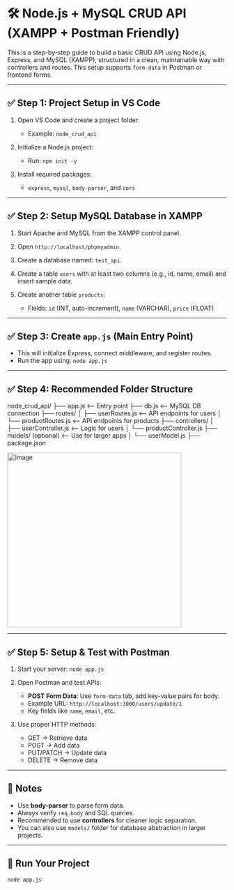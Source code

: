 # 🛠️ Node.js + MySQL CRUD API (XAMPP + Postman Friendly)

This is a step-by-step guide to build a basic CRUD API using Node.js, Express, and MySQL (XAMPP), structured in a clean, maintainable way with controllers and routes. This setup supports `form-data` in Postman or frontend forms.

---

## ✅ Step 1: Project Setup in VS Code

1. Open VS Code and create a project folder:
   - Example: `node_crud_api`

2. Initialize a Node.js project:
   - Run: `npm init -y`

3. Install required packages:
   - `express`, `mysql`, `body-parser`, and `cors`

---

## ✅ Step 2: Setup MySQL Database in XAMPP

1. Start Apache and MySQL from the XAMPP control panel.

2. Open `http://localhost/phpmyadmin`.

3. Create a database named: `test_api`.

4. Create a table `users` with at least two columns (e.g., id, name, email) and insert sample data.

5. Create another table `products`:
   - Fields: `id` (INT, auto-increment), `name` (VARCHAR), `price` (FLOAT)

---

## ✅ Step 3: Create `app.js` (Main Entry Point)

- This will initialize Express, connect middleware, and register routes.
- Run the app using: `node app.js`

---

## ✅ Step 4: Recommended Folder Structure

node_crud_api/
├── app.js <-- Entry point
├── db.js <-- MySQL DB connection
├── routes/
│ ├── userRoutes.js <-- API endpoints for users
│ └── productRoutes.js <-- API endpoints for products
├── controllers/
│ ├── userController.js <-- Logic for users
│ └── productController.js
├── models/ (optional) <-- Use for larger apps
│ └── userModel.js
├── package.json


<img width="400" height="400" alt="image" src="https://github.com/user-attachments/assets/a2678464-fddb-4d2c-83b7-ff1e2b604fb8" />

---

## ✅ Step 5: Setup & Test with Postman

1. Start your server: `node app.js`

2. Open Postman and test APIs:

   - **POST Form Data**: Use `form-data` tab, add key-value pairs for body.
   - Example URL: `http://localhost:3000/users/update/1`
   - Key fields like `name`, `email`, etc.

3. Use proper HTTP methods:
   - GET → Retrieve data
   - POST → Add data
   - PUT/PATCH → Update data
   - DELETE → Remove data

---

## 📌 Notes

- Use **body-parser** to parse form data.
- Always verify `req.body` and SQL queries.
- Recommended to use **controllers** for cleaner logic separation.
- You can also use `models/` folder for database abstraction in larger projects.

---

## 🚀 Run Your Project

```bash
node app.js
